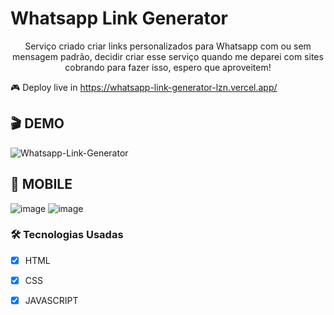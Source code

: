 # Whatsapp Link Generator

<p align='center'>Serviço criado criar links personalizados para Whatsapp com ou sem mensagem padrão, decidir criar esse serviço quando me deparei com sites cobrando para fazer isso, espero que aproveitem!</p>

🎮 Deploy live in https://whatsapp-link-generator-lzn.vercel.app/


## 🎬 DEMO
![Whatsapp-Link-Generator](https://github.com/user-attachments/assets/9fd9456a-107c-4b2a-8c9f-3a963555d255)


## 📱 MOBILE
![image](https://github.com/user-attachments/assets/1151727b-54fd-4d98-81b0-d003827c1394)
![image](https://github.com/user-attachments/assets/7dcbcb3e-60b4-4778-94eb-1ede87885eb6)


### 🛠 Tecnologias Usadas

- [x] HTML
- [x] CSS
- [x] JAVASCRIPT

